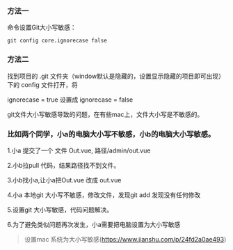 ### 方法一

命令设置Git大小写敏感：
```
git config core.ignorecase false
```
### 方法二

找到项目的 .git 文件夹（window默认是隐藏的，设置显示隐藏的项目即可出现） 下的 config 文件打开，将

ignorecase = true 设置成 ignorecase = false

git文件大小写敏感导致的问题，在有些mac上，文件大小写是不敏感的。

### 比如两个同学，小a的电脑大小写不敏感，小b的电脑大小写敏感。
1.小a 提交了一个 文件 Out.vue, 路径/admin/out.vue

2.小b拉pull 代码，结果路径找不到文件。

3.小b找小a,让小a把Out.vue 改成 out.vue

4.小a 本地git 大小写不敏感，修改文件，发现git add 发现没有任何修改

5.设置git 大小写敏感，代码问题解决。

6.为了避免类似问题再次发生，小a需要把电脑设置为大小写敏感
> 设置mac 系统为大小写敏感(https://www.jianshu.com/p/24fd2a0ae493)
